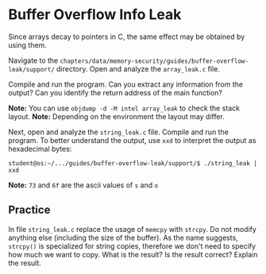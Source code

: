 # Buffer Overflow Info Leak

Since arrays decay to pointers in C, the same effect may be obtained by using them.

Navigate to the `chapters/data/memory-security/guides/buffer-overflow-leak/support/` directory.
Open and analyze the `array_leak.c` file.

Compile and run the program.
Can you extract any information from the output?
Can you identify the return address of the main function?

**Note:** You can use `objdump -d -M intel array_leak` to check the stack layout.
**Note:** Depending on the environment the layout may differ.

Next, open and analyze the `string_leak.c` file.
Compile and run the program.
To better understand the output, use `xxd` to interpret the output as hexadecimal bytes:

```console
student@os:~/.../guides/buffer-overflow-leak/support/$ ./string_leak | xxd
```

**Note:** `73` and `6f` are the ascii values of `s` and `o`

## Practice

In file `string_leak.c` replace the usage of `memcpy` with `strcpy`.
Do not modify anything else (including the size of the buffer).
As the name suggests, `strcpy()` is specialized for string copies, therefore we don't need to specify how much we want to copy.
What is the result?
Is the result correct?
Explain the result.
